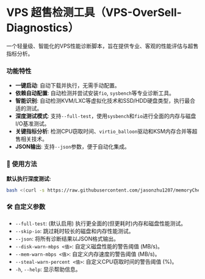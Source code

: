 # VPS 超售检测工具（VPS-OverSell-Diagnostics）

一个轻量级、智能化的VPS性能诊断脚本，旨在提供专业、客观的性能评估与超售指标分析。

### 功能特性

* **一键启动**: 自动下载并执行，无需手动配置。
* **依赖自动配置**: 自动检测并尝试安装`fio`, `sysbench`等专业诊断工具。
* **智能识别**: 自动检测KVM/LXC等虚拟化技术和SSD/HDD硬盘类型，执行最合适的测试。
* **深度测试模式**: 支持`--full-test`，使用`sysbench`和`fio`进行全面的内存与磁盘I/O基准测试。
* **关键指标分析**: 检测CPU窃取时间、`virtio_balloon`驱动和KSM内存合并等超售相关技术。
* **JSON输出**: 支持`--json`参数，便于自动化集成。

### 🚀 使用方法

**默认执行深度测试:**
```bash
bash <(curl -s https://raw.githubusercontent.com/jasonzhu1207/memoryCheck/main/main.sh)
```

### 🛠️ 自定义参数

* `--full-test`: (默认启用) 执行更全面的(但更耗时)内存和磁盘性能测试。
* `--skip-io`: 跳过耗时较长的磁盘和内存性能测试。
* `--json`: 将所有诊断结果以JSON格式输出。
* `--disk-warn-mbps <值>`: 自定义磁盘性能的警告阈值 (MB/s)。
* `--mem-warn-mbps <值>`: 自定义内存速度的警告阈值 (MB/s)。
* `--steal-warn-percent <值>`: 自定义CPU窃取时间的警告阈值 (%)。
* `-h`, `--help`: 显示帮助信息。

